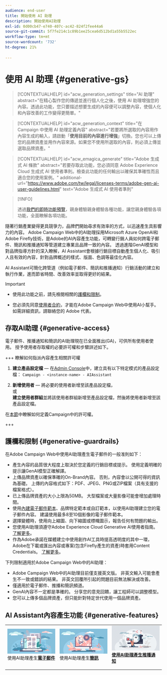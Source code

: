 ```yaml
---
audience: end-user
title: 開始使用 AI 助理
description: 開始使用AI助理
exl-id: 0d00cb47-e740-407c-ac42-824f2fee44a6
source-git-commit: 5f7fe214c1c89b1ee25cea6d512bd1a55b5522ec
workflow-type: tm+mt
source-wordcount: '732'
ht-degree: 21%

---
```


# 使用 AI 助理 {#generative-gs}

>[!CONTEXTUALHELP]
>id="acw_generation_settings"
>title="AI 助理"
>abstract="在精心製作您的傳遞並進行個人化之後，使用 AI 助理增強您的內容。透過此功能，您只要描述想要生成的內容便可以調整內容，使個人化和內容改善的工作變得更簡單。"

>[!CONTEXTUALHELP]
>id="acw_generation_context"
>title="在 Campaign 中使用 AI 助理定義內容"
>abstract="若要將所選取的內容用作內容生成的輸入，請啟動「**使用目前的內容進行增強**」切換。您也可以上傳您的品牌資產並用作內容來源。如果您不使用所選取的內容，則必須上傳並選取品牌資產。"

>[!CONTEXTUALHELP]
>id="acw_emagica_generate"
>title="Adobe 生成式 AI 條款"
>abstract="若要存取此功能，您必須同意 Adobe Experience Cloud 生成式 AI 使用者準則。檢查此功能的任何輸出以確保其準確性而且適合您的使用案例。"
>additional-url="https://www.adobe.com/tw/legal/licenses-terms/adobe-gen-ai-user-guidelines.html" text="Adobe 生成式 AI 使用者準則"

>[!INFO]
>
>透過[我們的即時功能預覽](https://experienceleague.adobe.com/zh-hant/apps/journey-optimizer/ai-assistant-content-accelerator)，親身體驗親身體驗各種功能，讓您親身體驗各項功能，全面瞭解各項功能。

隨著行銷產業變得更具競爭力，品牌們開始尋求有效率的方式，以迅速產生具影響力的內容。 Adobe Campaign Web中的AI助理採用Microsoft Azure OpenAI和Adobe Firefly技術，是Adobe的AI內容產生功能，可轉變行銷人員如何跨電子郵件、簡訊和推播通知等管道建立專業且品牌一致的內容。 透過進階GenAI模型和對品牌指導方針的深入瞭解，AI Assistant會根據行銷目標自動產生個人化、吸引人且有效的內容，針對品牌概述的樣式、版面、色調等最佳化內容。

AI Assistant可簡化跨管道（例如電子郵件、簡訊和推播通知）行銷活動的建立和執行作業，進而節省時間、改善效率並取得更好的結果。

>[!IMPORTANT]
>
>* 使用此功能之前，請先檢閱相關的[護欄和限制](#generative-guardrails)。
>
>* 您必須先同意[使用者合約](https://www.adobe.com/tw/legal/licenses-terms/adobe-dx-gen-ai-user-guidelines.html)，才能在Adobe Campaign Web中使用AI小幫手。 如需詳細資訊，請聯絡您的 Adobe 代表。

## 存取AI助理 {#generative-access}

電子郵件、推播通知和簡訊的AI助理現在已全面推出(GA)，可供所有使用者使用。 授予使用者存取權的必要許可權和步驟詳述如下。

+++ 瞭解如何指派內容產生相關許可權

1. **建立產品設定檔** — 在[Admin Console](https://stage.adminconsole.adobe.com/)中，建立具有以下特定模式的產品設定檔：
   `Campaign - <instance-name> - AIAssistant`

1. **新增使用者** — 將必要的使用者新增至該產品設定檔，\
   或\
   **建立使用者群組**&#x200B;並將該使用者群組新增至產品設定檔，然後將使用者新增至該產品設定檔。

在[本節](../get-started/permissions.md)中瞭解如何定義Campaign中的許可權。

+++

## 護欄和限制 {#generative-guardrails}

在Adobe Campaign Web中使用AI助理產生電子郵件的一般准則如下：

* 產生內容的品質很大程度上取決於您定義的行銷目標或提示。 使用定義明確的提示讓GenAI模型正確解譯。
* 上傳品牌資產以確保準確的On-Brand內容。 否則，內容會以公開可得的資訊為基礎。 上傳的內容格式如下：PDF、JPEG、PNG或ZIP檔案（具有支援的檔案格式）。
* 已上傳品牌資產的大小上限為50MB。 大型檔案或大量影像可能會增加處理時間。
* 使用[內建電子郵件範本](../email/create-email-templates.md)、品牌特定範本或自訂範本，以使用AI助理建立您的電子郵件內容。 建議使用最多8至10個影像的電子郵件範本。
* 選擇變體時，使用向上縮圖、向下縮圖或標幟圖示，報告任何有問題的輸出。
* 您使用AI助理須遵守Adobe Experience Cloud Generative AI使用者指南。 [了解更多](https://www.adobe.com/tw/legal/licenses-terms/adobe-dx-gen-ai-user-guidelines.html)。
* 作為Adobe承諾在媒體建立中使用創作AI工具時提高透明度的其中一環，Adobe在下載或匯出內容或專案(包含Firefly產生的資產)時套用Content Credentials。 [了解更多](https://helpx.adobe.com/tw/firefly/using/content-credentials.html)。

下列限制適用於Adobe Campaign Web中的AI助理：

* Adobe Campaign Web中的AI助理目前僅支援英文版。 非英文輸入可能會產生不一致或錯誤的結果。 非英文回覆所引起的問題目前無法解決或改善。
* 僅適用於電子郵件、推播和簡訊頻道。
* GenAI內容不一定都是準確的。 分享您的意見回饋，讓工程師可以調整模型。
* 您可以上傳多個品牌資產，但只能針對特定世代使用一個品牌資產。

## AI Assistant內容產生功能 {#generative-features}

<table style="table-layout:fixed"><tr style="border: 0;">
<td>
<a href="generative-content.md">
<img alt="[使用AI助理產生電子郵件]" src="assets/do-not-localize/text-genai.jpeg">
</a>
<div>
使用AI助理產生<a href="generative-content.md"><strong>電子郵件</strong></a>
</div>
<p>
</td>
<td>
<a href="generative-sms.md">
<img alt="[使用AI助理產生簡訊]" src="assets/do-not-localize/image-genai.jpeg">
</a>
<div>使用AI助理產生<a href="generative-sms.md"><strong>簡訊</strong>
</div>
<p>
</td>
<td>
<a href="generative-push.md">
<img alt="[使用AI助理產生推播通知]" src="assets/do-not-localize/email-genai.jpeg">
</a>
<div>
<a href="generative-push.md"><strong>使用AI助理產生推播通知</strong></a>
</div>
<p></td>
</tr></table>